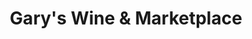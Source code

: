 ---
title: "Gary's Wine & Marketplace"
url: /madison/garys-wine-und-marketplace/
shop: Spirituosen
---